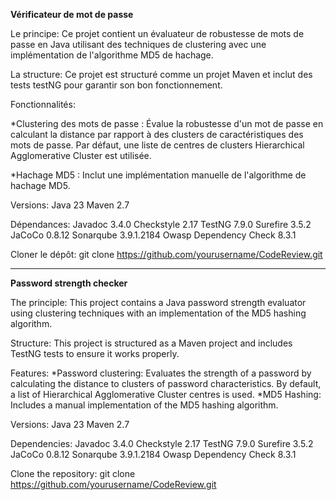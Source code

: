 **Vérificateur de mot de passe**


Le principe: 
Ce projet contient un évaluateur de robustesse de mots de passe en Java utilisant des techniques de clustering avec une implémentation de l'algorithme MD5 de hachage. 

La structure:
Ce projet est structuré comme un projet Maven et inclut des tests testNG pour garantir son bon fonctionnement.


Fonctionnalités:

*Clustering des mots de passe : Évalue la robustesse d'un mot de passe en calculant la distance par rapport à des clusters de caractéristiques des mots de passe.
Par défaut, une liste de centres de clusters Hierarchical Agglomerative Cluster est utilisée.

*Hachage MD5 : Inclut une implémentation manuelle de l'algorithme de hachage MD5.

Versions:
Java 23
Maven 2.7

Dépendances:
Javadoc 3.4.0
Checkstyle 2.17
TestNG 7.9.0
Surefire 3.5.2
JaCoCo 0.8.12
Sonarqube 3.9.1.2184
Owasp Dependency Check 8.3.1

Cloner le dépôt:
git clone https://github.com/yourusername/CodeReview.git


-----------------------------------------------------------------------------------


**Password strength checker**

The principle: 
This project contains a Java password strength evaluator using clustering techniques with an implementation of the MD5 hashing algorithm.

Structure: 
This project is structured as a Maven project and includes TestNG tests to ensure it works properly.

Features:
*Password clustering: Evaluates the strength of a password by calculating the distance to clusters of password characteristics. By default, a list of Hierarchical Agglomerative Cluster centres is used.
*MD5 Hashing: Includes a manual implementation of the MD5 hashing algorithm.

Versions: 
Java 23 Maven 2.7

Dependencies: 
Javadoc 3.4.0 Checkstyle 2.17 TestNG 7.9.0 Surefire 3.5.2 JaCoCo 0.8.12 Sonarqube 3.9.1.2184 Owasp Dependency Check 8.3.1

Clone the repository: git clone https://github.com/yourusername/CodeReview.git

